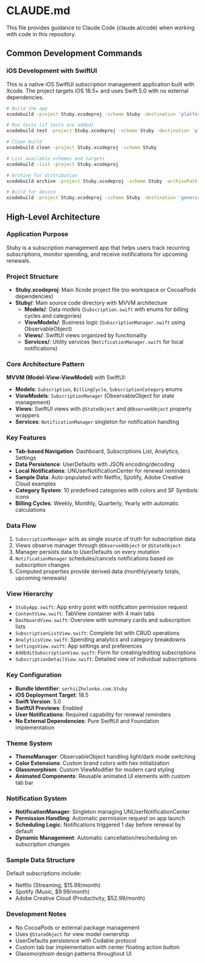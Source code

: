 # CLAUDE.md

This file provides guidance to Claude Code (claude.ai/code) when working with code in this repository.

## Common Development Commands

### iOS Development with SwiftUI

This is a native iOS SwiftUI subscription management application built with Xcode. The project targets iOS 18.5+ and uses Swift 5.0 with no external dependencies.

```bash
# Build the app
xcodebuild -project Stuby.xcodeproj -scheme Stuby -destination 'platform=iOS Simulator,name=iPhone 15' build

# Run tests (if tests are added)
xcodebuild test -project Stuby.xcodeproj -scheme Stuby -destination 'platform=iOS Simulator,name=iPhone 15'

# Clean build
xcodebuild clean -project Stuby.xcodeproj -scheme Stuby

# List available schemes and targets
xcodebuild -list -project Stuby.xcodeproj

# Archive for distribution
xcodebuild archive -project Stuby.xcodeproj -scheme Stuby -archivePath ~/Desktop/Stuby.xcarchive

# Build for device
xcodebuild -project Stuby.xcodeproj -scheme Stuby -destination 'generic/platform=iOS' build
```

## High-Level Architecture

### Application Purpose
Stuby is a subscription management app that helps users track recurring subscriptions, monitor spending, and receive notifications for upcoming renewals.

### Project Structure
- **Stuby.xcodeproj**: Main Xcode project file (no workspace or CocoaPods dependencies)
- **Stuby/**: Main source code directory with MVVM architecture
  - **Models/**: Data models (`Subscription.swift` with enums for billing cycles and categories)
  - **ViewModels/**: Business logic (`SubscriptionManager.swift` using ObservableObject)
  - **Views/**: SwiftUI views organized by functionality
  - **Services/**: Utility services (`NotificationManager.swift` for local notifications)

### Core Architecture Pattern
**MVVM (Model-View-ViewModel)** with SwiftUI:
- **Models**: `Subscription`, `BillingCycle`, `SubscriptionCategory` enums
- **ViewModels**: `SubscriptionManager` (ObservableObject for state management)
- **Views**: SwiftUI views with `@StateObject` and `@ObservedObject` property wrappers
- **Services**: `NotificationManager` singleton for notification handling

### Key Features
- **Tab-based Navigation**: Dashboard, Subscriptions List, Analytics, Settings
- **Data Persistence**: UserDefaults with JSON encoding/decoding
- **Local Notifications**: UNUserNotificationCenter for renewal reminders
- **Sample Data**: Auto-populated with Netflix, Spotify, Adobe Creative Cloud examples
- **Category System**: 10 predefined categories with colors and SF Symbols icons
- **Billing Cycles**: Weekly, Monthly, Quarterly, Yearly with automatic calculations

### Data Flow
1. `SubscriptionManager` acts as single source of truth for subscription data
2. Views observe manager through `@ObservedObject` or `@StateObject`
3. Manager persists data to UserDefaults on every mutation
4. `NotificationManager` schedules/cancels notifications based on subscription changes
5. Computed properties provide derived data (monthly/yearly totals, upcoming renewals)

### View Hierarchy
- `StubyApp.swift`: App entry point with notification permission request
- `ContentView.swift`: TabView container with 4 main tabs
- `DashboardView.swift`: Overview with summary cards and subscription lists
- `SubscriptionListView.swift`: Complete list with CRUD operations
- `AnalyticsView.swift`: Spending analytics and category breakdowns
- `SettingsView.swift`: App settings and preferences
- `AddEditSubscriptionView.swift`: Form for creating/editing subscriptions
- `SubscriptionDetailView.swift`: Detailed view of individual subscriptions

### Key Configuration
- **Bundle Identifier**: `serhiiZholonko.com.Stuby`
- **iOS Deployment Target**: 18.5
- **Swift Version**: 5.0
- **SwiftUI Previews**: Enabled
- **User Notifications**: Required capability for renewal reminders
- **No External Dependencies**: Pure SwiftUI and Foundation implementation

### Theme System
- **ThemeManager**: ObservableObject handling light/dark mode switching
- **Color Extensions**: Custom brand colors with hex initialization
- **Glassmorphism**: Custom ViewModifier for modern card styling
- **Animated Components**: Reusable animated UI elements with custom tab bar

### Notification System
- **NotificationManager**: Singleton managing UNUserNotificationCenter
- **Permission Handling**: Automatic permission request on app launch
- **Scheduling Logic**: Notifications triggered 1 day before renewal by default
- **Dynamic Management**: Automatic cancellation/rescheduling on subscription changes

### Sample Data Structure
Default subscriptions include:
- Netflix (Streaming, $15.99/month)
- Spotify (Music, $9.99/month)
- Adobe Creative Cloud (Productivity, $52.99/month)

### Development Notes
- No CocoaPods or external package management
- Uses `@StateObject` for view model ownership
- UserDefaults persistence with Codable protocol
- Custom tab bar implementation with center floating action button
- Glassmorphism design patterns throughout UI